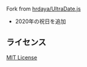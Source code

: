 Fork from [hrdaya/UltraDate.js](https://github.com/hrdaya/UltraDate.js)

- 2020年の祝日を追加

## ライセンス 

[MIT License](https://github.com/hrdaya/UltraDate.js/blob/master/LICENSE)
